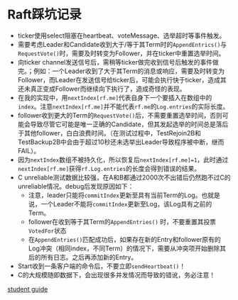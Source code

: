 # Raft踩坑记录

- ticker使用select阻塞在heartbeat、voteMessage、选举超时等事件触发。
- 需要考虑Leader和Candidate收到大于/等于其Term时的`AppendEntrics()`与`RequestVote()`时，需要及时转变为Follower，并在ticker中重置选举时间。
- 向ticker channel发送信号后，需稍等ticker做完收到信号后触发的事件做完。；例如：一个Leader收到了大于其Term的消息或响应，需要及时转变为Follower，而Leader在发送信号给ticker后，可能会执行快于ticker，造成其还未真正变成Follower而继续向下执行了，造成奇怪的表现。
- 在我的实现中，用`nextIndex[rf.me]`代表自身下一个要插入在数组中的`index`。注意`nextIndex[rf.me]`并不能代表`rf.me`的`Log.entries`的实际长度。
- follower收到更大的Term的`RequestVote()`后，不需要重置选举时间，否则可能会导致尽管它可能是唯一正确的Candidate，但其发起选举的时间总是落后于其他follower，白白浪费时间。（在测试过程中，TestRejoin2B和TestBackup2B中会由于超过10秒还未选举出Leader导致程序被中断，继而FAIL）。
- 因为`nextIndex`数组不被持久化，所以恢复后`nextIndex[rf.me]=1`，此时通过`nextIndex[rf.me]`获得`rf.Log.entries`的长度会得到错误的结果。
- C unreliable测试数据比较强，在A和B都通过2000次不出错后仍然跑不过C的unreliable情况。debug后发现原因如下：
  - 注意，leader只能将`commitIndex`更新至具有当前Term的Log。也就是说，一个Leader不能将`commitIndex`更新至Log，该Log具有之前的Term。
  - follower在收到等于其Term的`AppendEntries()` 时，不要重置其投票`VotedFor`状态
  - 在`AppendEntries()`匹配成功后，如果存在新的Entry和follower原有的Log冲突（相同index，不同Term）的情况下，需要从冲突项开始删除其后的所有日志。之后再添加新的Entry。
- Start收到一条客户端的命令后，不要立即`sendHeartbeat()`！
- C的大规模随即数据下，会出现很多并发情况而导致的错讹，务必注意！

[student guide](https://thesquareplanet.com/blog/students-guide-to-raft/#an-aside-on-optimizations)
